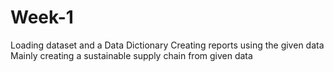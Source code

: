 # Week-1
Loading dataset and a Data Dictionary 
Creating reports using the given data 
Mainly creating a sustainable supply chain from given data 
